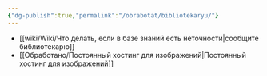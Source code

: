```yaml
---
{"dg-publish":true,"permalink":"/obrabotat/bibliotekaryu/"}
---
```


- [[wiki/Wiki/Что делать, если в базе знаний есть неточности\|сообщите библиотекарю]]
- [[Обработано/Постоянный хостинг для изображений\|Постоянный хостинг для изображений]]